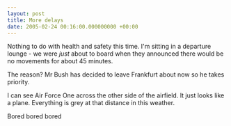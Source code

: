 ```yaml
---
layout: post
title: More delays
date: 2005-02-24 00:16:00.000000000 +00:00
---
```

Nothing to do with health and safety this time. I'm sitting in a departure
lounge - we were *just* about to board when they announced there would be no
movements for about 45 minutes.

The reason? Mr Bush has decided to leave Frankfurt about now so he takes
priority.

I can see Air Force One across the other side of the airfield. It just looks
like a plane. Everything is grey at that distance in this weather.

Bored bored bored
